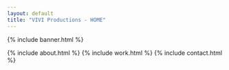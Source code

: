 ```yaml
---
layout: default
title: "VIVI Productions - HOME"
---
```


{% include banner.html %}

<div class="container">
	<div class="row">
		<div class="content-box col-10 offset-1 col-md-8 offset-md-2">
			{% include about.html %}
			{% include work.html %}
			{% include contact.html %}
		</div>
	</div>
</div>
